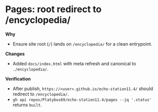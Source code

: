 # Pages: root redirect to /encyclopedia/

**Why**
- Ensure site root (`/`) lands on `/encyclopedia/` for a clean entrypoint.

**Changes**
- Added `docs/index.html` with meta refresh and canonical to `./encyclopedia/`.

**Verification**
- After publish, `https://<user>.github.io/echo-station11.4/` should redirect to `/encyclopedia/`.
- `gh api repos/Platybus69/echo-station11.4/pages --jq '.status'` returns `built`.


